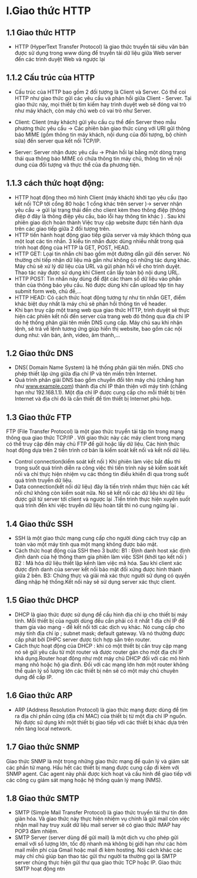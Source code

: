 # I.Giao thức HTTP
## 1.1 Giao thức HTTP
- HTTP (HyperText Transfer Protocol) là giao thức truyền tải siêu văn bản được sử dụng trong www dùng để truyền tải dữ liệu giữa Web server đến các trình duyệt Web và ngược lại
## 1.1.2 Cấu trúc của HTTP
- Cấu trúc của HTTP bao gồm 2 đối tượng là Client và Server. Có thể coi HTTP như giao thức gửi các yêu cầu và phản hồi giữa Client - Server. Tại giao thức này, mọi thiết bị tìm kiếm hay trình duyệt web sẽ đóng vai trò như máy khách, còn máy chủ web có vai trò như Server. 

- Client: Client (máy khách) gửi yêu cầu cụ thể đến Server theo mẫu phương thức yêu cầu -> Các phiên bản giao thức cùng với URI gửi thông báo MIME (gồm thông tin máy khách, nội dung của đối tượng, bộ chỉnh sửa) đến server qua kết nối TCP/IP.
- Server: Server nhận được yêu cầu -> Phản hồi lại bằng một dòng trạng thái qua thông báo MIME có chứa thông tin máy chủ, thông tin về nội dung của đối tượng và thực thể của đa phương tiện.
## 1.1.3 cách thức hoạt động: 
- HTTP hoạt động theo mô hình Client (máy khách) khởi tạo yêu cầu (tạo kết nối TCP tới cổng 80 hoặc 1 cổng khác trên server )-> server nhận yêu cầu -> gửi lại trạng thái đến cho client kèm theo thông điệp (thông điệp ở đây là thông điệp yêu cầu, báo lỗi hay thông tin khác ) . Sau khi phiên giao dịch hoàn thành Việc truy cập website được tiến hành dựa trên các giao tiếp giữa 2 đối tượng trên.
- HTTP tiến hành hoạt động giao tiếp giữa server và máy khách thông qua một loạt các tin nhắn. 3 kiểu tin nhắn được dùng nhiều nhất trong quá trình hoạt động của HTTP là GET, POST, HEAD.
 - HTTP GET: Loại tin nhắn chỉ bao gồm một đường dẫn gửi đến server. Nó thường chỉ tiếp nhận dữ liệu mà gần như không có những tác dụng khác. Máy chủ sẽ xử lý dữ liệu của URL và gửi phản hồi về cho trình duyệt. Thao tác này được sử dụng khi Client cần lấy toàn bộ nội dung URL.
- HTTP POST: Tin nhắn này dùng để đặt các tham số dữ liệu vào phần thân của thông báo yêu cầu. Nó được dùng khi cần upload tệp tin hay submit form web, chủ đề,...
- HTTP HEAD: Có cách thức hoạt động tương tự như tin nhắn GET, điểm khác biệt duy nhất là máy chủ sẽ phản hồi thông tin về header. 
- Khi bạn truy cập một trang web qua giao thức HTTP, trình duyệt sẽ thực hiện các phiên kết nối đến server của trang web đó thông qua địa chỉ IP do hệ thống phân giải tên miền DNS cung cấp. Máy chủ sau khi nhận lệnh, sẽ trả về lệnh tương ứng giúp hiển thị website, bao gồm các nội dung như: văn bản, ảnh, video, âm thanh,…

## 1.2 Giao thức DNS
- DNS( Domain Name System) là hệ thống phân giải tên miền. DNS cho phép thiết lập ứng giữa địa chỉ IP và tên miền trên Internet.
- Quá trình phân giải DNS bao gồm chuyển đổi tên máy chủ (chẳng hạn như www.example.com) thành địa chỉ IP thân thiện với máy tính (chẳng hạn như 192.168.1.1). Một địa chỉ IP được cung cấp cho mỗi thiết bị trên Internet và địa chỉ đó là cần thiết để tìm thiết bị Internet phù hợp.
## 1.3 Giao thức FTP 
FTP (File Transfer Protocol) là một giao thức truyển tải tập tin trong mạng thông qua giao thức TCP/IP . Với giao thức này các máy client trong mạng có thể truy cập đến máy chủ FTP để gửi hoặc lấy dữ liệu.
Các hình thức hoạt động dựa trên 2 tiến trình cơ bản là kiểm soát kết nối và kết nối dữ liệu.
- Control connection(kiểm soát kết nối ) Khi phiên làm việc bắt đầu thì trong suốt quá trình diễn ra công việc thì tiến trình này sẽ kiểm soát kết nối và chỉ thực hiện nhiệm vụ các thông tin điều khiển đi qua trong suốt quá trình truyền dữ liệu. 
- Data connection(kết nối dữ liệu) đây là tiến trình nhắm thực hiện các kết nối chứ không còn kiểm soát nữa. Nó sẽ kết nối các dữ liệu khi dữ liệu được gửi từ server tới client và ngược lại .Tiến trình thực hiện xuyên suốt quá trình đến khi việc truyền dữ liệu hoàn tất thì nó cung ngừng lại .
## 1.4 Giao thức SSH 
- SSH là một giao thức mạng cung cấp cho người dùng cách truy cập an toàn vào một máy tính qua một mạng không được bảo mật. 
- Cách thức hoạt động của SSH theo 3 bước:
B1 : Định danh host xác định định danh của hệ thống tham gia phiên làm việc SSH (khởi tạo kết nối )
B2 : Mã hóa dữ liệu thiết lập kênh làm việc mã hóa. Sau khi client xác được định danh của server kết nối bảo mật đối xứng được hình thành giữa 2 bên.
B3: Chứng thực và giải mã xác thực người sử dụng có quyền đăng nhập hệ thống.Kết nối này sẽ sử dụng server xác thực client.
## 1.5 Giao thức DHCP 
- DHCP là giao thức được sử dụng để cấu hình địa chỉ ip cho thiết bị máy tính. Mỗi thiết bị của người dùng đều cần phải có ít nhất 1 địa chỉ IP để tham gia vào mạng - để kết nối tới các dịch vụ khác. Nó cung cấp cho máy tính địa chỉ ip ; subnet mask; default gateway. Và nó thường được cấp phát bởi DHPC server được tích hợp sẵn trên router.
- Cách thực hoạt động của DHCP  : khi có một thiết bị cần truy cập mạng nó sẽ gửi yêu cầu từ một router và được router gán cho một địa chỉ IP khả dụng.Router hoạt động như một máy chủ DHCP đối với các mô hình mạng nhỏ hoặc hộ gia đình. Đối với các mạng lớn hơn một router không thể quản lý số lượng lớn các thiết bị nên sẽ có một máy chủ chuyên dụng để cấp IP.
## 1.6 Giao thức ARP 
- ARP (Address Resolution Protocol) là giao thức mạng được dùng để tìm ra địa chỉ phần cứng (địa chỉ MAC) của thiết bị từ một địa chỉ IP nguồn. Nó được sử dụng khi một thiết bị giao tiếp với các thiết bị khác dựa trên nền tảng local network.
## 1.7 Giao thức SNMP
Giao thức SNMP là một trong những giao thức mạng  để quản lý và giám sát các phần tử mạng. Hầu hết các thiết bị mạng được cung cấp đi kèm với SNMP agent. Các agent này phải được kích hoạt và cấu hình để giao tiếp với các công cụ giám sát mạng hoặc hệ thống quản lý mạng (NMS).
## 1.8 Giao thức SMTP
 - SMTP (Simple Mail Transfer Protocol) là giao thức truyền tải thư tín đơn giản hóa. Và giao thức này thực hiện nhiệm vụ chính là gửi mail còn việc nhận mail hay truy xuất dữ liệu mail server sẽ có giao thức IMAP hay POP3 đảm nhiệm.
 - SMTP Server (server dùng để gửi mail) là một dịch vụ cho phép gửi email với số lượng lớn, tốc độ nhanh mà không bị giới hạn như các hòm mail miễn phí của Gmail hoặc mail đi kèm hosting. Nói cách khác các máy chỉ chủ giúp bạn thao tác gửi thư người ta thường gọi là SMTP server chúng thực hiện gửi thư qua giao thức TCP hoặc IP.
 Giao thức SMTP hoạt động ntn